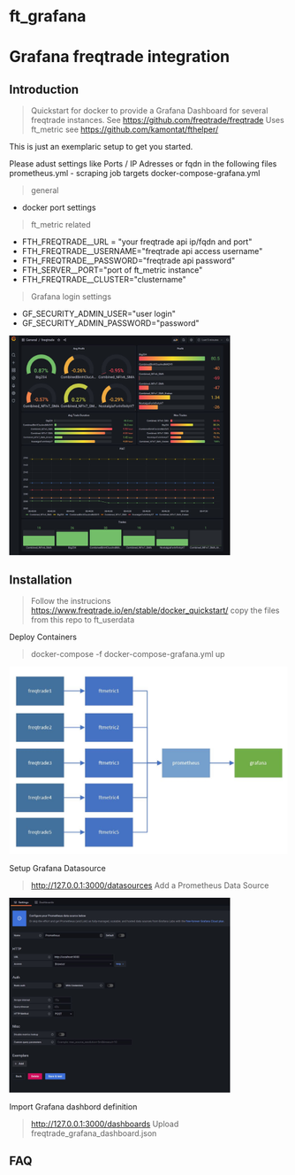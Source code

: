 # ft_grafana
# Grafana freqtrade integration

## Introduction
> Quickstart for docker to provide a Grafana Dashboard for several freqtrade instances.
> See https://github.com/freqtrade/freqtrade
> Uses ft_metric see https://github.com/kamontat/fthelper/  

This is just an exemplaric setup to get you started.

Please adust settings like Ports / IP Adresses or fqdn in the following files
prometheus.yml - scraping job targets
docker-compose-grafana.yml 
> general
* docker port settings
> ft_metric related
*  FTH_FREQTRADE__URL = "your freqtrade api ip/fqdn and port"
*  FTH_FREQTRADE__USERNAME="freqtrade api access username"
*  FTH_FREQTRADE__PASSWORD="freqtrade api password"
*  FTH_SERVER__PORT="port of ft_metric instance"
*  FTH_FREQTRADE__CLUSTER="clustername"
>  Grafana login settings
*  GF_SECURITY_ADMIN_USER="user login"
*  GF_SECURITY_ADMIN_PASSWORD="password"
      
<p align="left">
  <img src="doc/dashboard.JPG" width="400" title="Container Setup">
</p>

## Installation

> Follow the instrucions https://www.freqtrade.io/en/stable/docker_quickstart/ copy the files from this repo to ft_userdata

Deploy Containers
> docker-compose -f docker-compose-grafana.yml up
 
<p align="left">
  <img src="doc/containers.JPG" width="700" title="Container Setup">
</p>

Setup Grafana Datasource
> http://127.0.0.1:3000/datasources
> Add a Prometheus Data Source
<p align="left">
  <img src="doc/grafana_ds_create_2.JPG" width="400" title="Container Setup">
</p>

Import Grafana dashbord definition
> http://127.0.0.1:3000/dashboards
> Upload freqtrade_grafana_dashboard.json

## FAQ
> 
